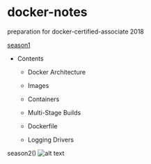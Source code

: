 # docker-notes
preparation for docker-certified-associate 2018

[season1](https://github.com/suryaval/docker-notes/tree/master/s1)

*   Contents

    *   Docker Architecture

    *   Images

    *   Containers

    *   Multi-Stage Builds

    *   Dockerfile

    *   Logging Drivers

season2()
![alt text](https://github.com/suryaval/docker-notes/blob/master/images/dca.jpeg "Docker Certified Associate")
